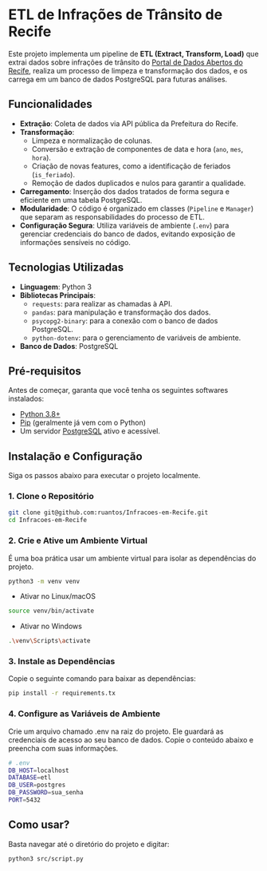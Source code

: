 # ETL de Infrações de Trânsito de Recife

Este projeto implementa um pipeline de **ETL (Extract, Transform, Load)** que extrai dados sobre infrações de trânsito do [Portal de Dados Abertos do Recife](http://dados.recife.pe.gov.br/), realiza um processo de limpeza e transformação dos dados, e os carrega em um banco de dados PostgreSQL para futuras análises.

## Funcionalidades

- **Extração**: Coleta de dados via API pública da Prefeitura do Recife.
- **Transformação**:
    - Limpeza e normalização de colunas.
    - Conversão e extração de componentes de data e hora (`ano`, `mes`, `hora`).
    - Criação de novas features, como a identificação de feriados (`is_feriado`).
    - Remoção de dados duplicados e nulos para garantir a qualidade.
- **Carregamento**: Inserção dos dados tratados de forma segura e eficiente em uma tabela PostgreSQL.
- **Modularidade**: O código é organizado em classes (`Pipeline` e `Manager`) que separam as responsabilidades do processo de ETL.
- **Configuração Segura**: Utiliza variáveis de ambiente (`.env`) para gerenciar credenciais do banco de dados, evitando exposição de informações sensíveis no código.

## Tecnologias Utilizadas

- **Linguagem**: Python 3
- **Bibliotecas Principais**:
    - `requests`: para realizar as chamadas à API.
    - `pandas`: para manipulação e transformação dos dados.
    - `psycopg2-binary`: para a conexão com o banco de dados PostgreSQL.
    - `python-dotenv`: para o gerenciamento de variáveis de ambiente.
- **Banco de Dados**: PostgreSQL

## Pré-requisitos

Antes de começar, garanta que você tenha os seguintes softwares instalados:
- [Python 3.8+](https://www.python.org/downloads/)
- [Pip](https://pip.pypa.io/en/stable/installation/) (geralmente já vem com o Python)
- Um servidor [PostgreSQL](https://www.postgresql.org/download/) ativo e acessível.

## Instalação e Configuração

Siga os passos abaixo para executar o projeto localmente.

### 1. Clone o Repositório
```bash
git clone git@github.com:ruantos/Infracoes-em-Recife.git
cd Infracoes-em-Recife
```

### 2. Crie e Ative um Ambiente Virtual

É uma boa prática usar um ambiente virtual para isolar as dependências do projeto.
```bash
python3 -m venv venv
```
- Ativar no Linux/macOS
```bash
source venv/bin/activate
```
- Ativar no Windows
```bash
.\venv\Scripts\activate
```
### 3. Instale as Dependências

Copie o seguinte comando para baixar as dependências:
```bash
pip install -r requirements.tx
```
### 4. Configure as Variáveis de Ambiente

Crie um arquivo chamado .env na raiz do projeto. Ele guardará as credenciais de acesso ao seu banco de dados. Copie o conteúdo abaixo e preencha com suas informações.
```bash
# .env
DB_HOST=localhost
DATABASE=etl
DB_USER=postgres
DB_PASSWORD=sua_senha
PORT=5432
```

## Como usar?

Basta navegar até o diretório do projeto e digitar:
```bash
python3 src/script.py
```
